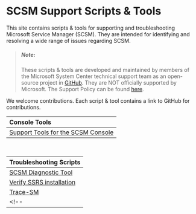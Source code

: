 # SCSM Support Scripts & Tools

This site contains scripts & tools for supporting and troubleshooting Microsoft Service Manager (SCSM). They are intended for identifying and resolving a wide range of issues regarding SCSM.  

> ##### Note:
> These scripts & tools are developed and maintained by members of the Microsoft System Center technical support team as an open-source project in [GitHub](https://github.com/microsoft/CSS-SystemCenter-ServiceManager). They are NOT officially supported by Microsoft. The Support Policy can be found [here](https://github.com/microsoft/CSS-SystemCenter-ServiceManager/blob/main/SUPPORT.md).  

We welcome contributions. Each script & tool contains a link to GitHub for contributions.

| Console Tools |   
| :------------------------ | 
| [Support Tools for the SCSM Console](SCSM.Support.Tools.mpb) |

<br />

| Troubleshooting Scripts |   
| :------------------------ | 
| [SCSM Diagnostic Tool](SCSM-Diagnostic-Tool) |
| [Verify SSRS installation](Verify_SSRS_for_SCSM)  | 
| [Trace-SM](Trace-SM)  | 
<!-- | [Correct Fact Problems](CorrectFactProblems)  | [CorrectFactProblemsV7.3.sql](https://github.com/microsoft/CSS-SystemCenter-ServiceManager/releases/latest/download/CorrectFactProblemsV7.3.sql) |  -->

